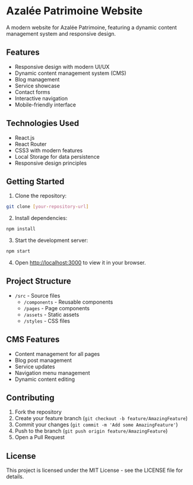 # Azalée Patrimoine Website

A modern website for Azalée Patrimoine, featuring a dynamic content management system and responsive design.

## Features

- Responsive design with modern UI/UX
- Dynamic content management system (CMS)
- Blog management
- Service showcase
- Contact forms
- Interactive navigation
- Mobile-friendly interface

## Technologies Used

- React.js
- React Router
- CSS3 with modern features
- Local Storage for data persistence
- Responsive design principles

## Getting Started

1. Clone the repository:
```bash
git clone [your-repository-url]
```

2. Install dependencies:
```bash
npm install
```

3. Start the development server:
```bash
npm start
```

4. Open [http://localhost:3000](http://localhost:3000) to view it in your browser.

## Project Structure

- `/src` - Source files
  - `/components` - Reusable components
  - `/pages` - Page components
  - `/assets` - Static assets
  - `/styles` - CSS files

## CMS Features

- Content management for all pages
- Blog post management
- Service updates
- Navigation menu management
- Dynamic content editing

## Contributing

1. Fork the repository
2. Create your feature branch (`git checkout -b feature/AmazingFeature`)
3. Commit your changes (`git commit -m 'Add some AmazingFeature'`)
4. Push to the branch (`git push origin feature/AmazingFeature`)
5. Open a Pull Request

## License

This project is licensed under the MIT License - see the LICENSE file for details.
